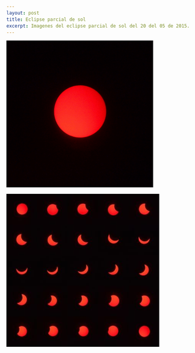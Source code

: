 ```yaml
---
layout: post
title: Eclipse parcial de sol
excerpt: Imagenes del eclipse parcial de sol del 20 del 05 de 2015.
---
```


![eclipse gif](../images/2015-05-20_eclipse-de-sol/eclipsegif.gif)

![fases](../images/2015-05-20_eclipse-de-sol/fases.jpg)